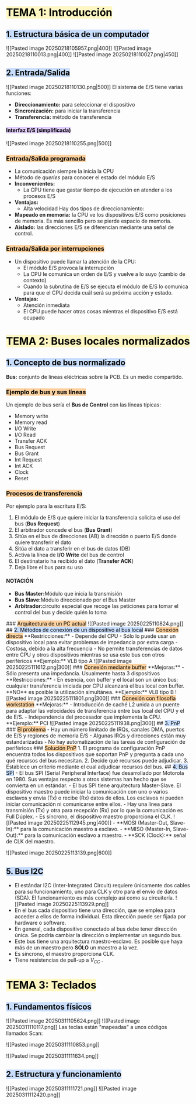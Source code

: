 # <mark style="background: #FFF3A3A6;">TEMA 1: Introducción</mark>
## <mark style="background: #ADCCFFA6;">1. Estructura básica de un computador</mark>
![[Pasted image 20250218105957.png|400]]
![[Pasted image 20250218110013.png|400]]
![[Pasted image 20250218110027.png|450]]
## <mark style="background: #ADCCFFA6;">2. Entrada/Salida</mark>
![[Pasted image 20250218110130.png|500]]
El sistema de E/S tiene varias funciones:
- **Direccionamiento:** para seleccionar el dispositivo
- **Sincronización:** para iniciar la transferencia
- **Transferencia:** método de transferencia
#### <mark style="background: #D2B3FFA6;">Interfaz E/S (simplificada)</mark>

![[Pasted image 20250218110255.png|500]]
### <mark style="background: #FFB86CA6;">Entrada/Salida programada</mark>
- La comunicación siempre la inicia la CPU
- Método de _queries_ para conocer el estado del módulo E/S
- **Inconvenientes:**
	- La CPU tiene que gastar tiempo de ejecución en atender a los procesos E/S
- **Ventajas:**
	- Alta velocidad
Hay dos tipos de direccionamiento:
- **Mapeado en memoria:** la CPU ve los dispositivos E/S como posiciones de memoria. Es más sencillo pero se pierde espacio de memoria.
- **Aislado:** las direcciones E/S se diferencian mediante una señal de control.
### <mark style="background: #FFB86CA6;">Entrada/Salida por interrupciones</mark>
- Un dispositivo puede llamar la atención de la CPU:
	- El módulo E/S provoca la interrupción
	- La CPU le comunica un orden de E/S y vuelve a lo suyo (cambio de contexto)
	- Cuando la subrutina de E/S se ejecuta el módulo de E/S lo comunica para que el CPU decida cuál será su próxima acción y estado.
- **Ventajas:**
	- Atención inmediata
	- El CPU puede hacer otras cosas mientras el dispositivo E/S está ocupado

# <mark style="background: #FFF3A3A6;">TEMA 2: Buses locales normalizados</mark>
## <mark style="background: #ADCCFFA6;">1. Concepto de bus normalizado</mark>
**Bus:** conjunto de líneas eléctricas sobre la PCB. Es un medio compartido. 
### <mark style="background: #FFB86CA6;">Ejemplo de bus y sus líneas</mark>
Un ejemplo de bus sería el **Bus de Control** con las líneas típicas:
- Memory write
- Memory read
- I/O Write
- I/O Read
- Transfer ACK
- Bus Request
- Bus Grant
- Int Request
- Int ACK
- Clock
- Reset
### <mark style="background: #FFB86CA6;">Procesos de transferencia</mark>
Por ejemplo para la escritura E/S:
1. El módulo de E/S que quiere iniciar la transferencia solicita el uso del bus (**Bus Request**)
2. El arbitrador concede el bus (**Bus Grant**)
3. Sitúa en el bus de direcciones (AB) la dirección o puerto E/S donde quiere transferir el dato
4. Sitúa el dato a transferir en el bus de datos (DB)
5. Activa la línea de **I/O Write** del bus de control
6. El destinatario ha recibido el dato (**Transfer ACK**)
7. Deja libre el bus para su uso
<div class="nota"><h4>NOTACIÓN</h4><ul><li><strong>Bus Master:</strong>Módulo que inicia la transmisión</li><li><strong>Bus Slave:</strong>Módulo direccionado por el Bus Master</li><li><strong>Arbitrador:</strong>circuito especial que recoge las peticiones para tomar el control del bus y decide quién lo toma</li></ul></div>
### <mark style="background: #FFB86CA6;">Arquitectura de un PC actual</mark>
![[Pasted image 20250225110824.png]]
## <mark style="background: #ADCCFFA6;">2. Métodos de conexión de un dispositivo al bus local</mark>
### <mark style="background: #FFB86CA6;">Conexión directa</mark>
**Restricciones:**
- Depende del CPU
- Sólo lo puede usar un dispositivo local para evitar problemas de impedancia por extra carga
- Costosa, debido a la alta frecuencia
- No permite transferencias de datos entre CPU y otros dispositivos mientras se usa este bus con otros periféricos
**Ejemplo:** VLB tipo A
![[Pasted image 20250225111612.png|300]]
### <mark style="background: #FFB86CA6;">Conexión mediante buffer</mark>
**Mejoras:**
- Sólo presenta una impedancia. Usualmente hasta 3 dispositivos
**Restricciones:** 
- En esencia, con buffer y el local son un único bus: cualquier transferencia iniciada por CPU alcanzará el bus local con buffer. **NO** es posible la utilización simultánea.
**Ejemplo:** VLB tipo B
![[Pasted image 20250225111801.png|300]]
### <mark style="background: #FFB86CA6;">Conexión con filosofía workstation</mark>
**Mejoras:**
- Introducción de caché L2 unida a un puente para adaptar las velocidades de transferencia entre bus local del CPU y el de E/S.
- Independencia del procesador que implementa la CPU.
**Ejemplo:** PCI
![[Pasted image 20250225111938.png|300]]
## <mark style="background: #ADCCFFA6;">3. PnP</mark>
### <mark style="background: #FFB86CA6;">El problema</mark>
- Hay un número limitado de IRQs, canales DMA, puertos de E/S y regiones de memoria E/S
- Algunas IRQs y direcciones están muy estandarizadas
- No hay automatización de las tareas de configuración de periféricos
### <mark style="background: #FFB86CA6;">Solución PnP</mark>
1. El programa de configuración PnP encuentra todos los dispositivos que soportan PnP y pregunta a cada uno qué recursos del bus necesitan.
2. Decide qué recursos puede adjudicar.
3. Establece un criterio mediante el cual adjudicar recursos del bus.
## <mark style="background: #ADCCFFA6;">4. Bus SPI</mark>
- El bus SPI (Serial Peripheral Interface) fue desarrollado por Motorola en 1980. Sus ventajas respecto a otros sistemas han hecho que se convierta en un estándar.
- El bus SPI tiene arquitectura Master-Slave. El dispositivo maestro puede iniciar la comunicación con uno o varios esclavos y  envía (Tx) o recibe (Rx) datos de ellos. Los esclavos ni pueden iniciar comunicación ni comunicarse entre ellos.
- Hay una línea para transmisión (Tx) y otra para recepción (Rx) por lo que la comunicación es Full Dúplex.
- Es síncrono, el dispositivo maestro proporciona el CLK.
![[Pasted image 20250225112945.png|400]]
- **MOSI (Master-Out, Slave-In):** para la comunicación maestro a esclavo.
- **MISO (Master-In, Slave-Out):** para la comunicación esclavo a maestro.
- **SCK (Clock):** señal de CLK del maestro.

![[Pasted image 20250225113139.png|600]]
## <mark style="background: #ADCCFFA6;">5. Bus I2C</mark>
- El estándar I2C (Inter-Integrated Circuit) requiere únicamente dos cables para su funcionamiento, uno para CLK y otro para el envío de datos (SDA). El funcionamiento es más complejo así como su circuitería.
   ![[Pasted image 20250225113929.png]]
- En el bus cada dispositivo tiene una dirección, que se emplea para acceder a ellos de forma individual. Esta dirección puede ser fijada por hardware o software.
- En general, cada dispositivo conectado al bus debe tener dirección única. Se podría cambiar la dirección o implementar un segundo bus.
- Este bus tiene una arquitectura maestro-esclavo. Es posible que haya más de un maestro pero **SÓLO** un maestro a la vez.
- Es síncrono, el maestro proporciona CLK.
- Tiene resistencias de pull-up a $V_{CC}$ .
# <mark style="background: #FFF3A3A6;">TEMA 3: Teclados</mark>
## <mark style="background: #ADCCFFA6;">1. Fundamentos físicos</mark>

![[Pasted image 20250311105624.png]]
![[Pasted image 20250311110117.png]]
Las teclas están "mapeadas" a unos códigos llamados Scan:

![[Pasted image 20250311110853.png]]

![[Pasted image 20250311111634.png]]
## <mark style="background: #ADCCFFA6;">2. Estructura y funcionamiento</mark>

![[Pasted image 20250311111721.png]]
![[Pasted image 20250311112420.png]]
